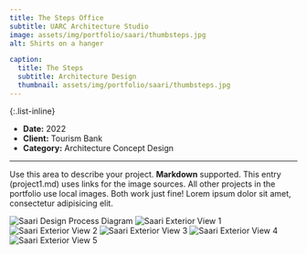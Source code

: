 ```yaml
---
title: The Steps Office
subtitle: UARC Architecture Studio
image: assets/img/portfolio/saari/thumbsteps.jpg
alt: Shirts on a hanger

caption:
  title: The Steps 
  subtitle: Architecture Design
  thumbnail: assets/img/portfolio/saari/thumbsteps.jpg
---
```

{:.list-inline}

- **Date:** 2022
- **Client:** Tourism Bank
- **Category:** Architecture Concept Design

---

Use this area to describe your project. **Markdown** supported. This entry (project1.md) uses links for the image sources. All other projects in the portfolio use local images. Both work just fine! Lorem ipsum dolor sit amet, consectetur adipisicing elit.

<img src="assets/img/portfolio/saari/dpdiag.jpg" alt="Saari Design Process Diagram">
<img src="assets/img/portfolio/saari/ext1.jpg" alt="Saari Exterior View 1">
<img src="assets/img/portfolio/saari/ext2.jpg" alt="Saari Exterior View 2">
<img src="assets/img/portfolio/saari/ext3.jpg" alt="Saari Exterior View 3">
<img src="assets/img/portfolio/saari/ext4.jpg" alt="Saari Exterior View 4">
<img src="assets/img/portfolio/saari/ext5.jpg" alt="Saari Exterior View 5">
